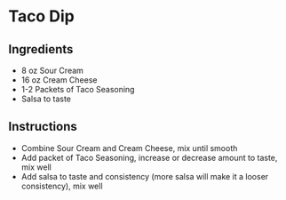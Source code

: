 # Taco Dip

## Ingredients

  * 8 oz Sour Cream
  * 16 oz Cream Cheese
  * 1-2 Packets of Taco Seasoning
  * Salsa to taste

## Instructions

  * Combine Sour Cream and Cream Cheese, mix until smooth
  * Add packet of Taco Seasoning, increase or decrease amount to taste, mix well
  * Add salsa to taste and consistency (more salsa will make it a looser consistency), mix well
